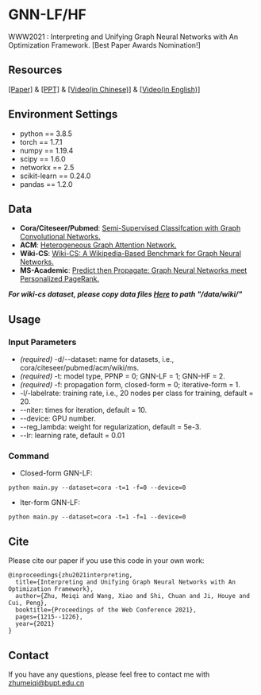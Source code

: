 # GNN-LF/HF

WWW2021 : Interpreting and Unifying Graph Neural Networks with An Optimization Framework. [Best Paper Awards Nomination!]

## Resources
[[Paper]](http://shichuan.org/doc/105.pdf) & [[PPT]](http://shichuan.org/doc/105_PPT.pdf) & [[Video(in Chinese)]](https://www.bilibili.com/video/BV1Fh411Q7x7) & [[Video(in English)]](https://www.youtube.com/watch?v=CUkrotAwQVI)

## Environment Settings 
* python == 3.8.5
* torch == 1.7.1
* numpy == 1.19.4  
* scipy == 1.6.0  
* networkx == 2.5
* scikit-learn == 0.24.0 
* pandas == 1.2.0

## Data

* **Cora/Citeseer/Pubmed**: [Semi-Supervised Classifcation with Graph Convolutional Networks.](https://github.com/tkipf/gcn)  
* **ACM**: [Heterogeneous Graph Attention Network.](https://github.com/Jhy1993/HAN)  
* **Wiki-CS**: [Wiki-CS: A Wikipedia-Based Benchmark for Graph Neural Networks.](https://github.com/pmernyei/wiki-cs-dataset)  
* **MS-Academic**: [Predict then Propagate: Graph Neural Networks meet Personalized PageRank.](https://github.com/klicperajo/ppnp)  

***For wiki-cs dataset, please copy data files [Here](https://github.com/pmernyei/wiki-cs-dataset/tree/master/dataset) to path "/data/wiki/"***

## Usage

### Input Parameters
* *(required)* -d/--dataset: name for datasets, i.e., cora/citeseer/pubmed/acm/wiki/ms.
* *(required)* -t: model type, PPNP = 0; GNN-LF = 1; GNN-HF = 2.
* *(required)* -f: propagation form, closed-form = 0; iterative-form = 1.
* -l/-labelrate: training rate, i.e., 20 nodes per class for training, default = 20.
* --niter: times for iteration, default = 10.
* --device: GPU number. 
* --reg_lambda: weight for regularization, default = 5e-3.
* --lr: learning rate, default = 0.01


### Command

* Closed-form GNN-LF:
```
python main.py --dataset=cora -t=1 -f=0 --device=0
```
* Iter-form GNN-LF:
```
python main.py --dataset=cora -t=1 -f=1 --device=0
```

## Cite

Please cite our paper if you use this code in your own work:

````
@inproceedings{zhu2021interpreting,
  title={Interpreting and Unifying Graph Neural Networks with An Optimization Framework},
  author={Zhu, Meiqi and Wang, Xiao and Shi, Chuan and Ji, Houye and Cui, Peng},
  booktitle={Proceedings of the Web Conference 2021},
  pages={1215--1226},
  year={2021}
}
````

## Contact 

If you have any questions, please feel free to contact me with zhumeiqi@bupt.edu.cn 


